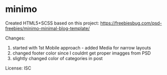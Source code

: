 # minimo

Created HTML5+SCSS based on this project:
https://freebiesbug.com/psd-freebies/minimo-minimal-blog-template/

Changes:
1. started with 1st Mobile approach - added Media for narrow layouts
2. changed footer color since I couldnt get proper imagges from PSD
3. slightly changed color of categories in post

License: ISC